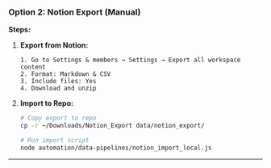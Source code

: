 ### Option 2: Notion Export (Manual)

**Steps:**

1. **Export from Notion:**

   ```
   1. Go to Settings & members → Settings → Export all workspace content
   2. Format: Markdown & CSV
   3. Include files: Yes
   4. Download and unzip
   ```

2. **Import to Repo:**

   ```bash
   # Copy export to repo
   cp -r ~/Downloads/Notion_Export data/notion_export/

   # Run import script
   node automation/data-pipelines/notion_import_local.js
   ```

---
